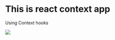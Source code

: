 <h1>This is react context app</h1>
<p>Using Context hooks</p>
<img src="C:\Users\Satyabrata Das\Downloads/screencapture-localhost-3000-2021-12-27-11_46_21"/>